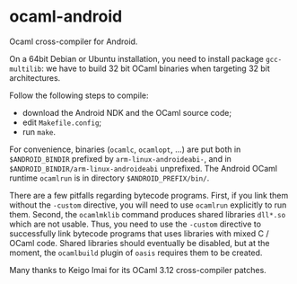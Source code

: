 ocaml-android
=============

Ocaml cross-compiler for Android.

On a 64bit Debian or Ubuntu installation, you need to install package
`gcc-multilib`: we have to build 32 bit OCaml binaries when targeting
32 bit architectures.

Follow the following steps to compile:
- download the Android NDK and the OCaml source code;
- edit `Makefile.config`;
- run `make`.

For convenience, binaries (`ocamlc`, `ocamlopt`, ...) are put both in
   `$ANDROID_BINDIR`
prefixed by `arm-linux-androideabi-`, and in
   `$ANDROID_BINDIR/arm-linux-androideabi`
unprefixed.
The Android OCaml runtime `ocamlrun` is in directory
   `$ANDROID_PREFIX/bin/`.

There are a few pitfalls regarding bytecode programs.  First, if you
link them without the `-custom` directive, you will need to use
`ocamlrun` explicitly to run them. Second, the `ocamlmklib` command
produces shared libraries `dll*.so` which are not usable. Thus, you
need to use the `-custom` directive to successfully link bytecode
programs that uses libraries with mixed C / OCaml code. Shared
libraries should eventually be disabled, but at the moment, the
`ocamlbuild` plugin of `oasis` requires them to be created.

Many thanks to Keigo Imai for its OCaml 3.12 cross-compiler patches.
